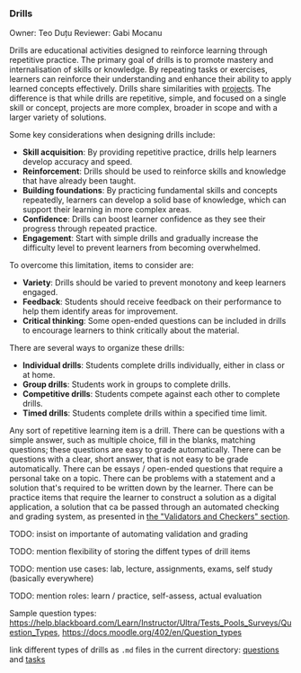 ### Drills

Owner: Teo Duțu
Reviewer: Gabi Mocanu

Drills are educational activities designed to reinforce learning through repetitive practice.
The primary goal of drills is to promote mastery and internalisation of skills or knowledge.
By repeating tasks or exercises, learners can reinforce their understanding and enhance their ability to apply learned concepts effectively.
Drills share similarities with [projects](../../projects/reading/README.md).
The difference is that while drills are repetitive, simple, and focused on a single skill or concept, projects are more complex, broader in scope and with a larger variety of solutions.

Some key considerations when designing drills include:

- **Skill acquisition**: By providing repetitive practice, drills help learners develop accuracy and speed.
- **Reinforcement**: Drills should be used to reinforce skills and knowledge that have already been taught.
- **Building foundations**: By practicing fundamental skills and concepts repeatedly, learners can develop a solid base of knowledge, which can support their learning in more complex areas.
- **Confidence**: Drills can boost learner confidence as they see their progress through repeated practice.
- **Engagement**: Start with simple drills and gradually increase the difficulty level to prevent learners from becoming overwhelmed.

To overcome this limitation, items to consider are:

- **Variety**: Drills should be varied to prevent monotony and keep learners engaged.
- **Feedback**: Students should receive feedback on their performance to help them identify areas for improvement.
- **Critical thinking**: Some open-ended questions can be included in drills to encourage learners to think critically about the material.

There are several ways to organize these drills:

- **Individual drills**: Students complete drills individually, either in class or at home.
- **Group drills**: Students work in groups to complete drills.
- **Competitive drills**: Students compete against each other to complete drills.
- **Timed drills**: Students complete drills within a specified time limit.

Any sort of repetitive learning item is a drill.
There can be questions with a simple answer, such as multiple choice, fill in the blanks, matching questions;
these questions are easy to grade automatically.
There can be questions with a clear, short answer, that is not easy to be grade automatically.
There can be essays / open-ended questions that require a personal take on a topic.
There can be problems with a statement and a solution that's required to be written down by the learner.
There can be practice items that require the learner to construct a solution as a digital application, a solution that ca be passed through an automated checking and grading system, as presented in [the "Validators and Checkers" section](../../../infrastructure/checkers/reading/README.md).

TODO: insist on importante of automating validation and grading

TODO: mention flexibility of storing the diffent types of drill items

TODO: mention use cases: lab, lecture, assignments, exams, self study (basically everywhere)

TODO: mention roles: learn / practice, self-assess, actual evaluation

Sample question types: https://help.blackboard.com/Learn/Instructor/Ultra/Tests_Pools_Surveys/Question_Types, https://docs.moodle.org/402/en/Question_types

link different types of drills as `.md` files in the current directory: [questions](questions.md) and [tasks](tasks.md)
